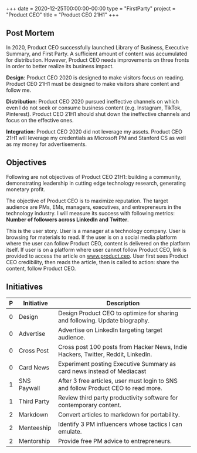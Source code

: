 +++
date = 2020-12-25T00:00:00-00:00
type = "FirstParty"
project = "Product CEO"
title = "Product CEO 21H1"
+++

## Post Mortem 

In 2020, Product CEO successfully launched Library of Business, Executive Summary, and First Party. A sufficient amount of content was accumulated for distribution. However, Product CEO needs improvements on three fronts in order to better realize its business impact. 

**Design**: Product CEO 2020 is designed to make visitors focus on reading. Product CEO 21H1 must be designed to make visitors share content and follow me. 

**Distribution**: Product CEO 2020 pursued ineffective channels on which even I do not seek or consume business content (e.g. Instagram, TikTok, Pinterest). Product CEO 21H1 should shut down the ineffective channels and focus on the effective ones.  

**Integration**: Product CEO 2020 did not leverage my assets. Product CEO 21H1 will leverage my credentials as Microsoft PM and Stanford CS as well as my money for advertisements. 

## Objectives 

Following are not objectives of Product CEO 21H1: building a community, demonstrating leadership in cutting edge technology research, generating monetary profit.  

The objective of Product CEO is to maximize reputation. The target audience are PMs, EMs, managers, executives, and entrepreneurs in the technology industry. I will measure its success with following metrics: **Number of followers across LinkedIn and Twitter**.  

This is the user story. User is a manager at a technology company. User is browsing for materials to read. If the user is on a social media platform where the user can follow Product CEO, content is delivered on the platform itself. If user is on a platform where user cannot follow Product CEO, link is provided to access the article on www.product.ceo. User first sees Product CEO credibility, then reads the article, then is called to action: share the content, follow Product CEO.  

## Initiatives
| P | Initiative | Description |
| - | ---------- | ----------- |
| 0 | Design | Design Product CEO to optimize for sharing and following. Update biography. |
| 0 | Advertise | Advertise on LinkedIn targeting target audience. |
| 0 | Cross Post | Cross post 100 posts from Hacker News, Indie Hackers, Twitter, Reddit, LinkedIn. |
| 0 | Card News | Experiment posting Executive Summary as card news instead of Mediacast |
| 1 | SNS Paywall | After 3 free articles, user must login to SNS and follow Product CEO to read more. |
| 1 | Third Party | Review third party productivity software for contemporary content. |
| 2 | Markdown | Convert articles to markdown for portability. |
| 2 | Menteeship | Identify 3 PM influencers whose tactics I can emulate. |
| 2 | Mentorship | Provide free PM advice to entrepreneurs. |